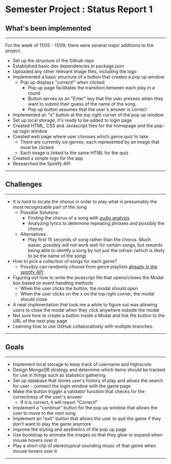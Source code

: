 # Semester Project : Status Report 1

## What's been implemented
-------------------------------------------------------------------------------
For the week of 11/05 - 11/09, there were several major additions to the
project.
*	Set up the structure of the Github repo
*	Established basic dev dependencies in package.json
*	Uploaded any other relevant image files, including the logo
* 	Implemented a basic structure of a button that creates a pop up window
	-	Pop up displays "correct!" when clicked
		+	Pop up page facilitates the transition between each play in a round
		+	Button serves as an "Enter" key that the user presses when they 
			want to submit their guess of the name of the song. 
		+	Pop up button assumes that the user's answer is correct
*	Implemented an "x" button at the top right corner of the pop up window 
*	Set up local storage, it's ready to be added to login page
*	Created HTML, CSS and Javascript files for the homepage and the pop-up
	login window
*	Created web page where user chooses which genre quiz to take
	 -	There are currently six genres, each represented by an image that must 
	 be clicked
	 -	Each image is linked to the same HTML for the quiz
*	Created a simple logo for the app
*	Researched the Spotify API
-------------------------------------------------------------------------------


## Challenges
-------------------------------------------------------------------------------
*   It is hard to locate the chorus in order to play what is presumably the 
	most recognizable part of the song 
    -   Possible Solutons:
        +   Finding the chorus of a song with [audio analysis](https://towardsdatascience.com/finding-choruses-in-songs-with-python-a925165f94a8)
        +   Analyzing lyrics to determine repeating phrases and possibly the
        chorus
    -   Alternatives:
        +   Play first 15 seconds of song rather than the chorus. Much easier,
        possibly will not work well for certain songs, but rewards being able
        to identfy a song by not just the refrain (which is likely to be the
        name of the song)
*	How to pick a collection of songs for each genre?
    -	Possibly can randomly choose from genre playlists [already in the
     	spotify  API](https://developer.spotify.com/documentation/web-api/reference/browse/get-categorys-playlists/)
*  Figuring out how to write the javascript file that opens/closes the Modal
box based on event handling methods 
	-	When the user clicks the button, the modal should open
	-	When the user clicks on the x on the top right corner, the modal
		should close
*	A neat implimentation that took me a while to figure out was allowing
	users to close the modal when they click anywhere outside the modal 
*	Not sure how to create a button inside a Modal and link the button to the 
	URL of the next play page
*	Learning how to use GitHub collaboratively with multiple branches.
-------------------------------------------------------------------------------

## Goals
-------------------------------------------------------------------------------
*   Implement local storage to keep track of username and highscore.
*   Design MongoDB strategy and determine which items should be tracked for 
	use in things such as statistics gathering
*	Set up database that stores user's history of play and allows the search 
	for user - connect the login window with the game page
*	Make the button trigger a validator function that checks for the
	correctness of the user's answer
	-	If it is correct, it will report "Correct!"
*	Implement a "continue" button for the pop up window that allows the user
	to move to the next song
*	Implement an "exit" button that allows the user to quit the game if they
	don't want to play the game anymore
*	Improve the styling and aesthetics of the pop up page
*	Use bootstrap to animate the images so that they glow or expand when mouse
	hovers over it
*	Play a short clip of stereotypical sounding music of that genre when mouse 
	hovers over it
-------------------------------------------------------------------------------


